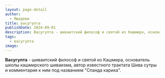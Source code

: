 ```yaml
---
layout: page-detail
author:
  - Яшодеви
title: васугупта
publishDate: 2024-09-01
description: Васугупта - шиваитский философ и святой из Кашмира, основатель школы кашмирского шиваизма, автор известного трактата Шива сутры и комментария к ним под названием Спанда карика.
tags:
  - васугупта
image:
---
```

**Васугупта** - шиваитский философ и святой из Кашмира, основатель школы кашмирского шиваизма, автор известного трактата Шива сутры и комментария к ним под названием "Спанда карика".

